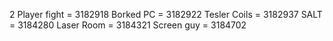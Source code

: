 2 Player fight = 3182918
Borked PC = 3182922
Tesler Coils = 3182937
SALT = 3184280
Laser Room = 3184321
Screen guy = 3184702

